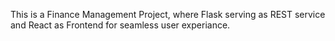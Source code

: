 This is a Finance Management Project, where Flask serving as REST service and React as Frontend for seamless user experiance.
